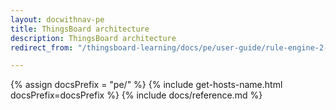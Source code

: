 ```yaml
---
layout: docwithnav-pe
title: ThingsBoard architecture
description: ThingsBoard architecture
redirect_from: "/thingsboard-learning/docs/pe/user-guide/rule-engine-2-0/architecture/"

---
```


{% assign docsPrefix = "pe/" %}
{% include get-hosts-name.html docsPrefix=docsPrefix %}
{% include docs/reference.md %}